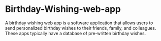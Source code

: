 # Birthday-Wishing-web-app
A birthday wishing web app is a software application that allows users to send personalized birthday wishes to their friends, family, and colleagues. These apps typically have a database of pre-written birthday wishes.
